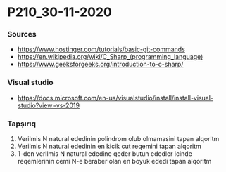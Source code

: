 # P210_30-11-2020

### Sources
- https://www.hostinger.com/tutorials/basic-git-commands
- https://en.wikipedia.org/wiki/C_Sharp_(programming_language)
- https://www.geeksforgeeks.org/introduction-to-c-sharp/

### Visual studio 
- https://docs.microsoft.com/en-us/visualstudio/install/install-visual-studio?view=vs-2019

### Tapşırıq

1. Verilmis N natural ededinin polindrom olub olmamasini tapan alqoritm
2. Verilmis N natural ededinin en kicik cut reqemini tapan alqoritm
3. 1-den verilmis N natural ededine qeder butun ededler icinde reqemlerinin cemi N-e beraber olan en boyuk ededi tapan alqoritm
